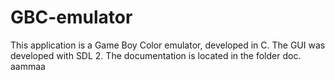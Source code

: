 # GBC-emulator
This application is a Game Boy Color emulator, developed in C.
The GUI was developed with SDL 2.
The documentation is located in the folder doc.
aammaa